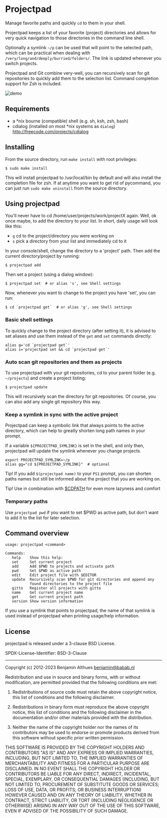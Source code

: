 # Projectpad

Manage favorite paths and quickly `cd` to them in your shell.

Projectpad keeps a list of your favorite (project) directories and
allows for very quick navigation to those directories in the command
line shell.

Optionally a symlink `~/p` can be used that will point to
the selected path, which can be practical when dealing with
`/very/long/and/deeply/burried/folders/`. The link is updated whenever
you switch projects.

Projectpad and Git combine very-well, you can recursively scan for
git repositories to quickly add them to the selection list. Command
completion support for Zsh is included.

![demo](https://i.imgur.com/pCIwnNT.gif)


## Requirements

- a \*nix bourne (compatible) shell (e.g. sh, ksh, zsh, bash)
- cdialog (installed on most \*nix systems as `dialog`)
  http://freecode.com/projects/cdialog

## Installing

From the source directory, run `make install` with root privileges:

    $ sudo make install

This will install projectpad to /usr/local/bin by default and will also
install the completion file for zsh. If at anytime you want to get rid
of pycommand, you can just run `sudo make uninstall` from the source
directory.

## Using projectpad

You'll never have to cd /home/user/projects/work/projectX again. Well,
ok once maybe, to add the directory to your list. In short, daily usage
will look like this:
- `g` cd to the project/directory you were working on
- `s` pick a directory from your list and immediately cd to it

In your console/shell, change the directory to a 'project' path.
Then add the current directory/project by running:

    $ projectpad add

Then set a project (using a dialog window):

    $ projectpad set  # or alias 's', see Shell settings

Now, whenever you want to change to the project you have 'set', you can
run:

    $ cd `projectpad get`  # or alias 'g', see Shell settings


### Basic shell settings

To quickly change to the project directory (after setting it), it is
advised to set aliases and use them instead of the `get` and `set`
commands directly:

    alias g='cd `projectpad get`'
    alias s='projectpad set && cd `projectpad get`'


### Auto scan git repositories and them as projects

To use projectpad with your git repositories, cd to your
parent folder (e.g. `~/projects`) and create a project listing:

    $ projectpad update

This will recursively scan the directory for git repositories.
Of course, you can also add any single git repository this way.


### Keep a symlink in sync with the active project

Projectpad can keep a symbolic link that always points to the active directory,
which can help to greatly shorten long path names in your prompt.

If a variable `${PROJECTPAD_SYMLINK}` is set in the shell, and only then,
projectpad will update the symlink whenever you change projects.

    export PROJECTPAD_SYMLINK=~/p
    alias gg="cd ${PROJECTPAD_SYMLINK}"  # optional

Tip! If you add `$(projectpad name)` to your `PS1` prompt, you can
shorten paths names but still be informed about the project that you are
working on.

Tip! Use in combination with
[$CDPATH](http://linux.101hacks.com/cd-command/cdpath/)
for even more lazyness and comfort


### Temporary paths

Use `projectpad pwd` if you want to set $PWD as active path, but don't
want to add it to the list for later selection.


## Command overview

    usage: projectpad <command>

    Commands:
       help    Show this help:
       set     Set current project
       add     Add $PWD to projects and activate path
       pwd     Set $PWD as active path
       edit    Edit project file with $EDITOR
       update  Recursively scan $PWD for git directories and append any
               found directories to the project file
       gitto   Register all projects with gitto
       name    Get current project name
       get     Get current project path
       version Show version information

If you use a symlink that points to projectpad, the name of that symlink
is used instead of projectpad when printing usage/help information.


## License

projectpad is released under a 3-clause BSD License.

SPDX-License-Identifier: BSD-3-Clause

------------------------------------------------------------------------------

Copyright (c) 2012-2023  Benjamin Althues <benjamin@babab.nl>

Redistribution and use in source and binary forms, with or without
modification, are permitted provided that the following conditions are met:

1. Redistributions of source code must retain the above copyright notice,
this list of conditions and the following disclaimer.

2. Redistributions in binary form must reproduce the above copyright notice,
this list of conditions and the following disclaimer in the documentation
and/or other materials provided with the distribution.

3. Neither the name of the copyright holder nor the names of its
contributors may be used to endorse or promote products derived from this
software without specific prior written permission.

THIS SOFTWARE IS PROVIDED BY THE COPYRIGHT HOLDERS AND CONTRIBUTORS "AS
IS" AND ANY EXPRESS OR IMPLIED WARRANTIES, INCLUDING, BUT NOT LIMITED TO,
THE IMPLIED WARRANTIES OF MERCHANTABILITY AND FITNESS FOR A PARTICULAR
PURPOSE ARE DISCLAIMED. IN NO EVENT SHALL THE COPYRIGHT HOLDER OR
CONTRIBUTORS BE LIABLE FOR ANY DIRECT, INDIRECT, INCIDENTAL, SPECIAL,
EXEMPLARY, OR CONSEQUENTIAL DAMAGES (INCLUDING, BUT NOT LIMITED TO,
PROCUREMENT OF SUBSTITUTE GOODS OR SERVICES; LOSS OF USE, DATA, OR PROFITS;
OR BUSINESS INTERRUPTION) HOWEVER CAUSED AND ON ANY THEORY OF LIABILITY,
WHETHER IN CONTRACT, STRICT LIABILITY, OR TORT (INCLUDING NEGLIGENCE OR
OTHERWISE) ARISING IN ANY WAY OUT OF THE USE OF THIS SOFTWARE,
EVEN IF ADVISED OF THE POSSIBILITY OF SUCH DAMAGE.
